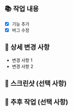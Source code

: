 ## 📚 작업 내용
<!-- PR에서 완료한 작업을 간략히 설명 -->

- [x] 기능 추가
- [x] 버그 수정

## 📝 상세 변경 사항
<!-- 코드, UI 등의 주요 변경 사항을 요약 -->

- 변경 사항 1
- 변경 사항 2

## 📸 스크린샷 (선택 사항)
<!-- 변경된 UI를 보여주는 이미지 첨부 -->

## 📍 추후 작업 (선택 사항)